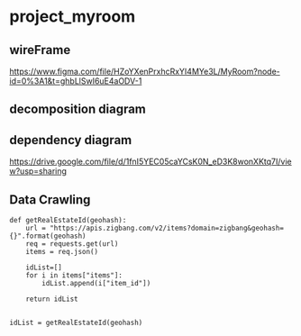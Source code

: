 # project_myroom

## wireFrame
https://www.figma.com/file/HZoYXenPrxhcRxYI4MYe3L/MyRoom?node-id=0%3A1&t=ghbLlSwI6uE4aODV-1

## decomposition diagram

## dependency diagram
https://drive.google.com/file/d/1fnI5YEC05caYCsK0N_eD3K8wonXKtq7I/view?usp=sharing

## Data Crawling
```{py}
def getRealEstateId(geohash):
    url = "https://apis.zigbang.com/v2/items?domain=zigbang&geohash={}".format(geohash)
    req = requests.get(url)
    items = req.json()
    
    idList=[]
    for i in items["items"]:
        idList.append(i["item_id"])
        
    return idList


idList = getRealEstateId(geohash)
```

